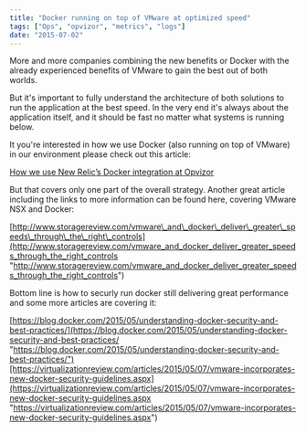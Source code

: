 ```yaml
---
title: "Docker running on top of VMware at optimized speed"
tags: ["Ops", "opvizor", "metrics", "logs"]
date: "2015-07-02"
---
```


More and more companies combining the new benefits or Docker with the already experienced benefits of VMware to gain the best out of both worlds. 

But it's important to fully understand the architecture of both solutions to run the application at the best speed. In the very end it's always about the application itself, and it should be fast no matter what systems is running below.

It you're interested in how we use Docker (also running on top of VMware) in our environment please check out this article:

[How we use New Relic’s Docker integration at Opvizor](/blog/how-we-use-new-relics-docker-integration-at-opvizor/ "How we use New Relic’s Docker integration at Opvizor")

But that covers only one part of the overall strategy. Another great article including the links to more information can be found here, covering VMware NSX and Docker:

[http://www.storagereview.com/vmware\_and\_docker\_deliver\_greater\_speeds\_through\_the\_right\_controls](http://www.storagereview.com/vmware_and_docker_deliver_greater_speeds_through_the_right_controls "http://www.storagereview.com/vmware_and_docker_deliver_greater_speeds_through_the_right_controls")

Bottom line is how to securly run docker still delivering great performance and some more articles are covering it:

[https://blog.docker.com/2015/05/understanding-docker-security-and-best-practices/](https://blog.docker.com/2015/05/understanding-docker-security-and-best-practices/ "https://blog.docker.com/2015/05/understanding-docker-security-and-best-practices/")[https://virtualizationreview.com/articles/2015/05/07/vmware-incorporates-new-docker-security-guidelines.aspx](https://virtualizationreview.com/articles/2015/05/07/vmware-incorporates-new-docker-security-guidelines.aspx "https://virtualizationreview.com/articles/2015/05/07/vmware-incorporates-new-docker-security-guidelines.aspx")
